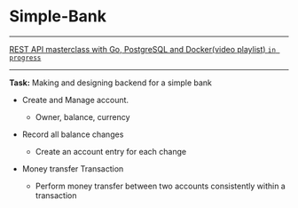 # Simple-Bank

---

[REST API masterclass with Go, PostgreSQL and Docker(video playlist) `in progress`](https://youtu.be/rx6CPDK_5mU)

---

**Task:** Making and designing backend for a simple bank

- Create and Manage account.
  - Owner, balance, currency
  
- Record all balance changes
  - Create an account entry for each change
  
- Money transfer Transaction
  - Perform money transfer between two accounts consistently within a transaction
